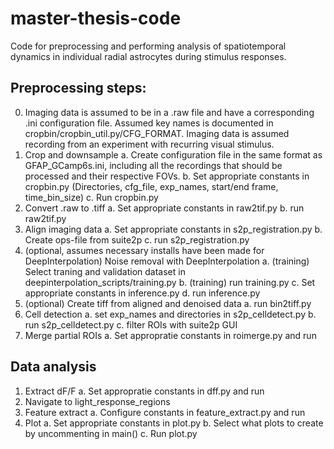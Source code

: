 # master-thesis-code

Code for preprocessing and performing analysis of spatiotemporal dynamics in individual radial astrocytes during stimulus responses.

## Preprocessing steps:
  0. Imaging data is assumed to be in a .raw file and have a corresponding .ini configuration file. Assumed key names is documented in cropbin/cropbin_util.py/CFG_FORMAT. Imaging data is assumed recording from an experiment with recurring visual stimulus.
  1. Crop and downsample
    a. Create configuration file in the same format as GFAP_GCamp6s.ini, including all the recordings that should be processed and their respective FOVs.
    b. Set appropriate constants in cropbin.py (Directories, cfg_file, exp_names, start/end frame, time_bin_size)
    c. Run cropbin.py
  2. Convert .raw to .tiff
    a. Set appropriate constants in raw2tif.py
    b. run raw2tif.py
  3. Align imaging data
    a. Set appropriate constants in s2p_registration.py
    b. Create ops-file from suite2p
    c. run s2p_registration.py
  4. (optional, assumes necessary installs have been made for DeepInterpolation) Noise removal with DeepInterpolation
    a. (training) Select traning and validation dataset in deepinterpolation_scripts/training.py
    b. (training) run training.py
    c. Set appropriate constants in inference.py
    d. run inference.py
  5. (optional) Create tiff from aligned and denoised data
    a. run bin2tiff.py
  6. Cell detection
    a. set exp_names and directories in s2p_celldetect.py
    b. run s2p_celldetect.py
    c. filter ROIs with suite2p GUI
  7. Merge partial ROIs
    a. Set appropratie constants in roimerge.py and run

## Data analysis
  1. Extract dF/F
    a. Set appropratie constants in dff.py and run
  2. Navigate to light_response_regions
  3. Feature extract
    a. Configure constants in feature_extract.py and run
  4. Plot
    a. Set appropriate constants in plot.py
    b. Select what plots to create by uncommenting in main()
    c. Run plot.py
